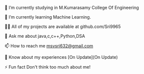 🔭 I’m currently studying in M.Kumarasamy College Of Engineering

🌱 I’m currently learning Machine Learning.

👨‍💻 All of my projects are available at github.com/Sri9965

💬 Ask me about java,c,c++,Python,DSA

📫 How to reach me msvsri632@gmail.com

📄 Know about my experiences [On Update](On Update)

⚡ Fun fact Don't think too much about me!



